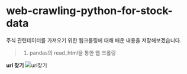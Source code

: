 # web-crawling-python-for-stock-data

주식 관련데이터를 가져오기 위한 웹크롤링에 대해 배운 내용을 저장해보겠습니다.
> 1. pandas의 read_html을 통한 웹 크롤링



**url 찾기**
![url찾기](https://user-images.githubusercontent.com/59327503/74641368-837a1280-51b4-11ea-9662-dfc44342ce83.png)
